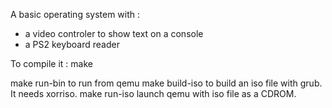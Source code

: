A basic operating system with :
- a video controler to show text on a console
- a PS2 keyboard reader

To compile it :
make

make run-bin to run from qemu
make build-iso to build an iso file with grub. It needs xorriso.
make run-iso launch qemu with iso file as a CDROM.

